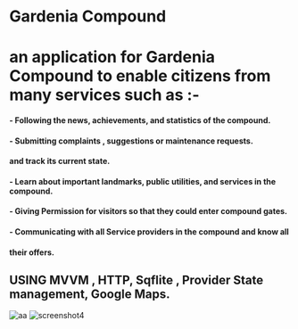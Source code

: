 # Gardenia Compound

####
# an application for Gardenia Compound to enable citizens from many services such as :-

#### - Following the news, achievements, and statistics of the compound.
#### - Submitting complaints , suggestions or maintenance requests.    
####   and track its current state.
#### - Learn about important landmarks, public utilities, and services in the compound.
#### - Giving Permission for visitors so that they could enter compound gates.
#### - Communicating with all Service providers in the compound and know all 
####   their offers.


## USING MVVM , HTTP, Sqflite , Provider State management, Google Maps. 



![aa](https://user-images.githubusercontent.com/38192189/139587447-ee2f21ae-aae4-4cc3-ac62-d8e8d54599ff.PNG)
![screenshot4](https://user-images.githubusercontent.com/38192189/139588155-8be3cf67-01a3-430a-b30c-cb93cef0329f.jpeg)
